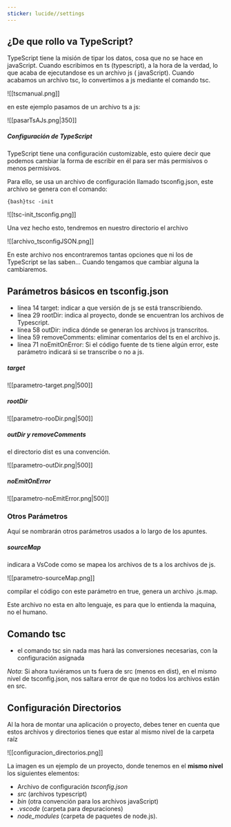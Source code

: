 ```yaml
---
sticker: lucide//settings
---
```


## ¿De que rollo va TypeScript? 

TypeScript tiene la misión de tipar los datos, cosa que no se hace en javaScript. Cuando escribimos en ts (typescript), a la hora de la verdad, lo que acaba de ejecutandose es un archivo js ( javaScript). Cuando acabamos un archivo tsc, lo convertimos a js mediante el comando tsc.

![[tscmanual.png]]

en este ejemplo pasamos de un archivo ts a js:

![[pasarTsAJs.png|350]]

##### Configuración de TypeScript 

TypeScript tiene una configuración customizable, esto quiere decir que podemos cambiar la forma de escribir en él para ser más permisivos o menos permisivos. 

Para ello, se usa un archivo de configuración llamado tsconfig.json, este archivo se genera con el comando: 

`{bash}tsc -init                                                          `


![[tsc-init_tsconfig.png]]

Una vez hecho esto, tendremos en nuestro directorio el archivo 

![[archivo_tsconfigJSON.png]]

En este archivo nos encontraremos tantas opciones que ni los de TypeScript se las saben…
Cuando tengamos que cambiar alguna la cambiaremos.

## Parámetros básicos en tsconfig.json

- línea 14 target: indicar a que versión de js se está transcribiendo.
- línea 29 rootDir: indica al proyecto, donde se encuentran los archivos de Typescript. 
- línea 58 outDir: indica dónde se generan los archivos js transcritos.
- línea 59 removeComments: eliminar comentarios del ts en el archivo js.
- línea 71 noEmitOnError: Si el código fuente de ts tiene algún error, este parámetro indicará si se transcribe o no a js.

##### target

![[parametro-target.png|500]]

##### rootDir

![[parametro-rooDir.png|500]]

##### outDir y removeComments

el directorio dist es una convención.

![[parametro-outDir.png|500]]


##### noEmitOnError

![[parametro-noEmitError.png|500]]

### Otros Parámetros

Aquí se nombrarán otros parámetros usados a lo largo de los apuntes.
##### sourceMap

indicara a VsCode como se mapea los archivos de ts a los archivos de js.

![[parametro-sourceMap.png]]

compilar el código con este parámetro en true, genera un archivo .js.map.

Este archivo no esta en alto lenguaje, es para que lo entienda la maquina, no el humano.

## Comando tsc

- el comando tsc sin nada mas hará las conversiones necesarias, con la configuración asignada

*Nota*: Si ahora tuviéramos un ts fuera de src (menos en dist), en el mismo nivel de tsconfig.json, nos saltara error de que no todos los archivos están en src.

## Configuración Directorios

Al la hora de montar una aplicación o proyecto, debes tener en cuenta que estos archivos y directorios tienes que estar al mismo nivel de la carpeta raíz

![[configuracion_directorios.png]]

La imagen es un ejemplo de un proyecto, donde tenemos en el **mismo nivel** los siguientes elementos:
- Archivo de configuración *tsconfig.json*
- *src* (archivos typescript)
- *bin* (otra convención para los archivos javaScript)
- *.vscode* (carpeta para depuraciones)
- *node_modules* (carpeta de paquetes de node.js).